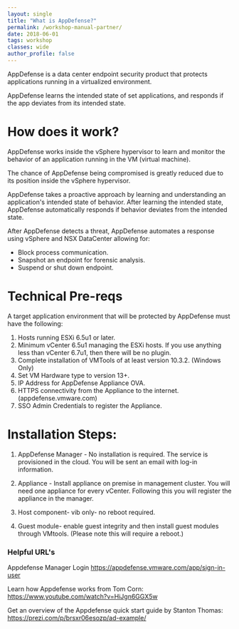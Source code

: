 ```yaml
---
layout: single
title: "What is AppDefense?"
permalink: /workshop-manual-partner/
date: 2018-06-01
tags: workshop
classes: wide
author_profile: false
---
```


AppDefense is a data center endpoint security product that protects applications running in a virtualized environment.

AppDefense learns the intended state of set applications, and responds if the app deviates from its intended state.

# How does it work? 
AppDefense works inside the vSphere hypervisor to learn and monitor the behavior of an application running in the VM (virtual machine). 

The chance of AppDefense being compromised is greatly reduced due to its position inside the vSphere hypervisor. 

AppDefense takes a proactive approach by learning and understanding an application's intended state of behavior. After learning the intended state, AppDefense automatically responds if behavior deviates from the intended state.
 
After AppDefense detects a threat, AppDefense automates a response using vSphere and NSX DataCenter allowing for: 
- Block process communication. 
- Snapshot an endpoint for forensic analysis.
- Suspend or shut down endpoint.

# Technical Pre-reqs
A target application environment that will be protected by AppDefense must have the following:

1. Hosts running ESXi 6.5u1 or later.
2. Minimum vCenter 6.5u1 managing the ESXi hosts. If you use anything less than vCenter 6.7u1, then there will be no      plugin.
3. Complete installation of VMTools of at least version 10.3.2. (Windows Only)
4. Set VM Hardware type to version 13+.
5. IP Address for AppDefense Appliance OVA.
6. HTTPS connectivity from the Appliance to the internet. (appdefense.vmware.com)
7. SSO Admin Credentials to register the Appliance. 

# Installation Steps: 

1. AppDefense Manager - No installation is required. The service is provisioned in the cloud. You will be sent an email with log-in information.

2. Appliance - Install appliance on premise in management cluster. You will need one appliance for every vCenter. Following this you will register the appliance in the manager.

3. Host component- vib only- no reboot required.

4. Guest module- enable guest integrity and then install guest modules through VMtools. (Please note this will require a reboot.)
 

### Helpful URL's

Appdefense Manager Login <https://appdefense.vmware.com/app/sign-in-user>

Learn how Appdefense works from Tom Corn: <https://www.youtube.com/watch?v=HiJgn6GGX5w>

Get an overview of the Appdefense quick start guide by Stanton Thomas: <https://prezi.com/p/brsxr06esozp/ad-example/>






